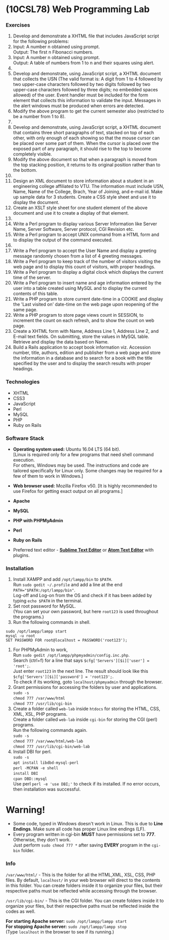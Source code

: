 # (10CSL78) Web Programming Lab
### Exercises
1. Develop and demonstrate a XHTML file that includes JavaScript script for the following problems:
  1. Input: A number n obtained using prompt. <br>
  Output: The first n Fibonacci numbers.
  1. Input: A number n obtained using prompt. <br>
  Output: A table of numbers from 1 to n and their squares using alert.
1. 
  1. Develop and demonstrate, using JavaScript script, a XHTML document that collects the USN (The valid format is: A digit from 1 to 4 followed by two upper-case characters followed by two digits followed by two upper-case characters followed by three digits; no embedded spaces allowed) of the user. Event handler must be included for the form element that collects this information to validate the input. Messages in the alert windows must be produced when errors are detected.
  1. Modify the above program to get the current semester also (restricted to be a number from 1 to 8).
1. 
  1. Develop and demonstrate, using JavaScript script, a XHTML document that contains three short paragraphs of text, stacked on top of each other, with only enough of each showing so that the mouse cursor can be placed over some part of them. When the cursor is placed over the exposed part of any paragraph, it should rise to the top to become completely visible.
  1. Modify the above document so that when a paragraph is moved from the top stacking position, it returns to its original position rather than to the bottom.
1. 
  1. Design an XML document to store information about a student in an engineering college affiliated to VTU. The information must include USN, Name, Name of the College, Brach, Year of Joining, and e-mail id. Make up sample data for 3 students. Create a CSS style sheet and use it to display the document.
  1. Create an XSLT style sheet for one student element of the above document and use it to create a display of that element.
1. 
  1. Write a Perl program to display various Server Information like Server Name, Server Software, Server protocol, CGI Revision etc.
  1. Write a Perl program to accept UNIX command from a HTML form and to display the output of the command executed.
1. 
  1. Write a Perl program to accept the User Name and display a greeting message randomly chosen from a list of 4 greeting messages.
  1. Write a Perl program to keep track of the number of visitors visiting the web page and to display this count of visitors, with proper headings.
1. Write a Perl program to display a digital clock which displays the current time of the server.
1. Write a Perl program to insert name and age information entered by the user into a table created using MySQL and to display the current contents of this table.
1. Write a PHP program to store current date-time in a COOKIE and display the 'Last visited on' date-time on the web page upon reopening of the same page.
1. Write a PHP program to store page views count in SESSION, to increment the count on each refresh, and to show the count on web page.
1. Create a XHTML form with Name, Address Line 1, Address Line 2, and E-mail text fields. On submitting, store the values in MySQL table. Retrieve and display the data based on Name.
1. Build a Rails application to accept book information viz. Accession number, title, authors, edition and publisher from a web page and store the information in a database and to search for a book with the title specified by the user and to display the search results with proper headings.

### Technologies
* XHTML
* CSS3
* JavaScript
* Perl
* MySQL
* PHP
* Ruby on Rails

### Software Stack
* **Operating system used:**	Ubuntu 16.04 LTS (64 bit). <br> [Linux is required only for a few programs that need shell command execution. <br> For others, Windows may be used. The instructions and code are tailored specifically for Linux only. Some changes may be required for a few of them to work in Windows.] <br>
* **Web browser used:** Mozilla Firefox v50. [It is highly recommended to use Firefox for getting exact output on all programs.]
* **Apache**
* **MySQL**
* **PHP with PHPMyAdmin**
* **Perl**
* **Ruby on Rails**

* Preferred text editor - **[Sublime Text Editor](https://www.sublimetext.com/)** or **[Atom Text Editor](https://atom.io/)** with plugins.

### Installation
1. Install XAMPP and add `/opt/lampp/bin` to `$PATH`. <br> Run `sudo gedit ~/.profile` and add a line at the end `PATH="$PATH:/opt/lampp/bin"`. <br> Log-off and Log-on from the OS and check if it has been added by typing `echo $PATH` in the terminal.
1. Set root password for MySQL. <br> (You can set your own password, but here `root123` is used throughout the programs.)
  1. Run the following commands in shell.
  ```
  sudo /opt/lampp/lampp start
  mysql -u root
  SET PASSWORD FOR root@localhost = PASSWORD('root123');
  ```
  1. For PHPMyAdmin to work, <br> Run `sudo gedit /opt/lampp/phpmyadmin/config.inc.php`. <br> Search (ctrl+f) for a line that says `$cfg['Servers'][$i]['user'] = 'root';`. <br> Just enter `root123` in the next line. The result should look like this `$cfg['Servers'][$i]['password'] = 'root123';`. <br> To check if its working, goto `localhost/phpmyadmin` through the browser.
1. Grant permissions for accessing the folders by user and applications. <br>
  `sudo -s` <br>
  `chmod 777 /var/www/html` <br>
  `chmod 777 /usr/lib/cgi-bin`
1. Create a folder called `web-lab` inside `htdocs` for storing the HTML, CSS, XML, XSL, PHP programs. <br> Create a folder called `web-lab` inside `cgi-bin` for storing the CGI (perl) programs. <br> Run the following commands again. <br>
  `sudo -s` <br>
  `chmod 777 /var/www/html/web-lab` <br>
  `chmod 777 /usr/lib/cgi-bin/web-lab`
1. Install DBI for perl. <br>
  `sudo -s` <br>
  `apt install libdbd-mysql-perl` <br>
  `perl -MCPAN -e shell` <br>
  `install DBI` <br>
	`cpan DBD::mysql` <br>
Use perl `perl -e 'use DBI;'` to check if its installed. If no error occurs, then installation was successful.

# **Warning!**
* Some code, typed in Windows doesn't work in Linux. This is due to **Line Endings**. Make sure all code has proper Linux line endings (LF). <br>
* Every program written in cgi-bin **MUST** have permissions set to **777**. Otherwise, they don't work. <br> Just perform `sudo chmod 777 *` after saving **EVERY** program in the `cgi-bin` folder.

### Info
`/var/www/html/` - This is the folder for all the HTML,XML, XSL, CSS, PHP files. By default, `localhost/` in your web browser will direct to the contents in this folder. You can create folders inside it to organize your files, but their respective paths must be reflected while accessing through the browser.

`/usr/lib/cgi-bin/` - This is the CGI folder. You can create folders inside it to organize your files, but their respective paths must be reflected inside the codes as well. <br>

**For starting Apache server:** `sudo /opt/lampp/lampp start` <br>
**For stopping Apache server:** `sudo /opt/lampp/lampp stop` <br>
(Type `localhost` in the browser to see if its running.)
